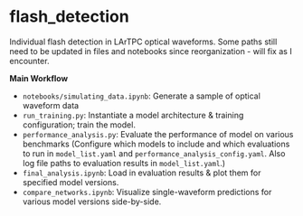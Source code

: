 # flash_detection
Individual flash detection in LArTPC optical waveforms.
Some paths still need to be updated in files and notebooks since reorganization - will fix as I encounter.

**Main Workflow**
* `notebooks/simulating_data.ipynb`: Generate a sample of optical waveform data
* `run_training.py`: Instantiate a model architecture & training configuration; train the model.
* `performance_analysis.py`: Evaluate the performance of model on various benchmarks (Configure which models to include and which evaluations to run in `model_list.yaml` and `performance_analysis_config.yaml`. Also log file paths to evaluation results in `model_list.yaml`.)
* `final_analysis.ipynb`: Load in evaluation results & plot them for specified model versions.
* `compare_networks.ipynb`: Visualize single-waveform predictions for various model versions side-by-side.